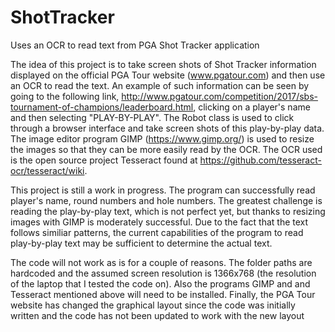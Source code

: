 # ShotTracker
Uses an OCR to read text from PGA Shot Tracker application

The idea of this project is to take screen shots of Shot Tracker information displayed on the official PGA Tour website (www.pgatour.com) and then use an OCR to read the text. An example of such information can be seen by going to the following link, http://www.pgatour.com/competition/2017/sbs-tournament-of-champions/leaderboard.html, clicking on a player's name and then selecting "PLAY-BY-PLAY". The Robot class is used to click through a browser interface and take screen shots of this play-by-play data. The image editor program GIMP (https://www.gimp.org/) is used to resize the images so that they can be more easily read by the OCR. The OCR used is the open source project Tesseract found at https://github.com/tesseract-ocr/tesseract/wiki.

This project is still a work in progress. The program can successfully read player's name, round numbers and hole numbers. The greatest challenge is reading the play-by-play text, which is not perfect yet, but thanks to resizing images with GIMP is moderately successful. Due to the fact that the text follows similiar patterns, the current capabilities of the program to read play-by-play text may be sufficient to determine the actual text.

The code will not work as is for a couple of reasons. The folder paths are hardcoded and the assumed screen resolution is 1366x768 (the resolution of the laptop that I tested the code on). Also the programs GIMP and and Tesseract mentioned above will need to be installed. Finally, the PGA Tour website has changed the graphical layout since the code was initially written and the code has not been updated to work with the new layout
